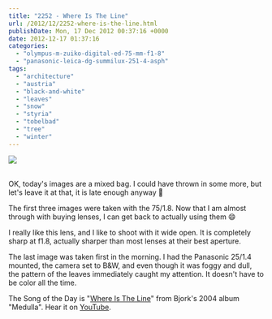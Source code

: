 ```yaml
---
title: "2252 - Where Is The Line"
url: /2012/12/2252-where-is-the-line.html
publishDate: Mon, 17 Dec 2012 00:37:16 +0000
date: 2012-12-17 01:37:16
categories: 
  - "olympus-m-zuiko-digital-ed-75-mm-f1-8"
  - "panasonic-leica-dg-summilux-251-4-asph"
tags: 
  - "architecture"
  - "austria"
  - "black-and-white"
  - "leaves"
  - "snow"
  - "styria"
  - "tobelbad"
  - "tree"
  - "winter"
---
```

<div class="container">
<div class="center"><a target="_blank" href="https://d25zfm9zpd7gm5.cloudfront.net/1200x1200/2012/20121216_123730_lr.jpg"><img src="https://d25zfm9zpd7gm5.cloudfront.net/0600x0600/2012/20121216_123730_lr.jpg" /></a></div>
</div>
<br />

OK, today's images are a mixed bag. I could have thrown in some more, but let's leave it at that, it is late enough anyway 🙂

<a target="_blank" href="https://d25zfm9zpd7gm5.cloudfront.net/1200x1200/2012/20121216_124502_lr.jpg"><img style="margin: 0pt 10px 0pt 0px; float: left;" src="https://d25zfm9zpd7gm5.cloudfront.net/0150x0150/2012/20121216_124502_lr.jpg" alt="" border="0" /></a> The first three images were taken with the 75/1.8. Now that I am almost through with buying lenses, I can get back to actually using them 😄

<a target="_blank" href="https://d25zfm9zpd7gm5.cloudfront.net/1200x1200/2012/20121216_095816_lr.jpg"><img style="margin: 0pt 0px 0pt 10px; float: right;" src="https://d25zfm9zpd7gm5.cloudfront.net/0150x0150/2012/20121216_095816_lr.jpg" alt="" border="0" /></a> I really like this lens, and I like to shoot with it wide open. It is completely sharp at f1.8, actually sharper than most lenses at their best aperture.

<a target="_blank" href="https://d25zfm9zpd7gm5.cloudfront.net/1200x1200/2012/20121216_083517_lr.jpg"><img style="margin: 0pt 10px 0pt 0px; float: left;" src="https://d25zfm9zpd7gm5.cloudfront.net/0150x0150/2012/20121216_083517_lr.jpg" alt="" border="0" /></a> The last image was taken first in the morning. I had the Panasonic 25/1.4 mounted, the camera set to B&amp;W, and even though it was foggy and dull, the pattern of the leaves immediately caught my attention. It doesn't have to be color all the time.

 The Song of the Day is "<a href="http://www.lyricsmode.com/lyrics/b/bjork/where_is_the_line.html" target="_blank">Where Is The Line</a>" from Bjork's 2004 album "Medulla". Hear it on <a href="http://www.youtube.com/watch?v=X11tSBXdxYI" target="_blank">YouTube</a>.

